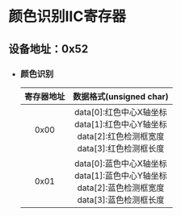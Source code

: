# 颜色识别IIC寄存器

## 设备地址：0x52



- ### 颜色识别

  | 寄存器地址 |                   数据格式(unsigned char)                    |
  | :--------: | :----------------------------------------------------------: |
  |    0x00    | data[0]:红色中心X轴坐标<br/>data[1]:红色中心Y轴坐标<br/>data[2]:红色检测框宽度<br/>data[3]:红色检测框长度<br/> |
  |    0x01    | data[0]:蓝色中心X轴坐标<br/>data[1]:蓝色中心Y轴坐标<br/>data[2]:蓝色检测框宽度<br/>data[3]:蓝色检测框长度<br/> |
  
  
  
  